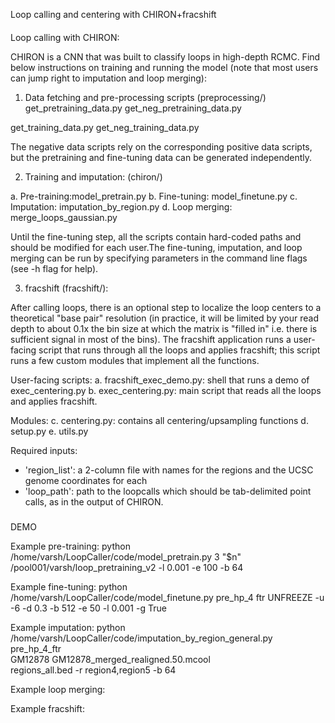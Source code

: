 Loop calling and centering with CHIRON+fracshift

####

Loop calling with CHIRON:

CHIRON is a CNN that was built to classify loops in high-depth RCMC. Find below instructions on training and running the model (note that most users can jump right to imputation and loop merging):

1. Data fetching and pre-processing scripts (preprocessing/)
get_pretraining_data.py
get_neg_pretraining_data.py

get_training_data.py
get_neg_training_data.py

The negative data scripts rely on the corresponding positive data scripts, but the pretraining and fine-tuning data can be generated independently.

2. Training and imputation: (chiron/) 

a. Pre-training:model_pretrain.py
b. Fine-tuning: model_finetune.py
c. Imputation: imputation_by_region.py
d. Loop merging: merge_loops_gaussian.py

Until the fine-tuning step, all the scripts contain hard-coded paths and should be modified for each user.The fine-tuning, imputation, and loop merging can be run by specifying parameters in the command line flags (see -h flag for help).

3. fracshift (fracshift/):

After calling loops, there is an optional step to localize the loop centers to a theoretical "base pair" resolution (in practice, it will be limited by your read depth to about 0.1x the bin size at which the matrix is "filled in" i.e. there is sufficient signal in most of the bins). The fracshift application runs a user-facing script that runs through all the loops and applies fracshift; this script runs a few custom modules that implement all the functions.

User-facing scripts:
a. fracshift_exec_demo.py: shell that runs a demo of exec_centering.py
b. exec_centering.py: main script that reads all the loops and applies fracshift.

Modules:
c. centering.py: contains all centering/upsampling functions
d. setup.py
e. utils.py

Required inputs:
- 'region_list': a 2-column file with names for the regions and the UCSC genome coordinates for each
- 'loop_path': path to the loopcalls which should be tab-delimited point calls, as in the output of CHIRON.

###

DEMO

Example pre-training:
python /home/varsh/LoopCaller/code/model_pretrain.py 3 "$n" /pool001/varsh/loop_pretraining_v2 -l 0.001 -e 100 -b 64

Example fine-tuning:
python /home/varsh/LoopCaller/code/model_finetune.py pre_hp_4 ftr UNFREEZE -u -6 -d 0.3 -b 512 -e 50 -l 0.001 -g True

Example imputation:
python /home/varsh/LoopCaller/code/imputation_by_region_general.py pre_hp_4_ftr \
    GM12878 GM12878_merged_realigned.50.mcool \
    regions_all.bed -r region4,region5 -b 64

Example loop merging:

Example fracshift:
